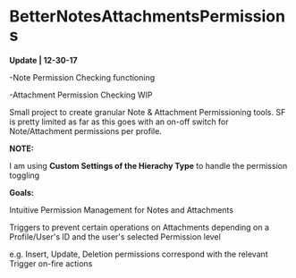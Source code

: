 # BetterNotesAttachmentsPermissions
<p><strong>Update | 12-30-17</strong></p>
<p>-Note Permission Checking functioning</p>
<p>-Attachment Permission Checking WIP </p>

<p>Small project to create granular Note & Attachment Permissioning tools. SF is pretty limited as far as this goes with an on-off switch for Note/Attachment permissions per profile.</p>
<p><strong>NOTE:</strong><p>
<p> I am using <strong>Custom Settings of the Hierachy Type</strong> to handle the permission toggling</p>

<p><strong>Goals:</strong></p>
<p>Intuitive Permission Management for Notes and Attachments</p>
<p>Triggers to prevent certain operations on Attachments depending on a Profile/User's ID and the user's selected Permission level</p>
<p>e.g. Insert, Update, Deletion permissions correspond with the relevant Trigger on-fire actions</p>
